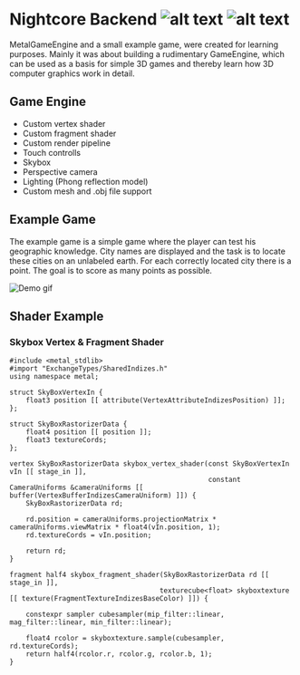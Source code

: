 # Nightcore Backend ![alt text](https://img.shields.io/badge/language-Swift-orange "language: Swift") ![alt text](https://img.shields.io/badge/framework-Metal-blue "framework: Metal")

MetalGameEngine and a small example game, were created for learning purposes. Mainly it was about building a rudimentary GameEngine, which can be used as a basis for simple 3D games and thereby learn how 3D computer graphics work in detail. 

## Game Engine

- Custom vertex shader 
- Custom fragment shader 
- Custom render pipeline
- Touch controlls 
- Skybox 
- Perspective camera
- Lighting (Phong reflection model)
- Custom mesh and .obj file support 

## Example Game

The example game is a simple game where the player can test his geographic knowledge. City names are displayed and the task is to locate these cities on an unlabeled earth. For each correctly located city there is a point. The goal is to score as many points as possible.

![Demo gif](demo.gif)

## Shader Example 
### Skybox Vertex & Fragment Shader

```Metal
#include <metal_stdlib>
#import "ExchangeTypes/SharedIndizes.h"
using namespace metal;

struct SkyBoxVertexIn {
    float3 position [[ attribute(VertexAttributeIndizesPosition) ]];
};

struct SkyBoxRastorizerData {
    float4 position [[ position ]];
    float3 textureCords;
};

vertex SkyBoxRastorizerData skybox_vertex_shader(const SkyBoxVertexIn vIn [[ stage_in ]],
                                                 constant CameraUniforms &cameraUniforms [[ buffer(VertexBufferIndizesCameraUniform) ]]) {
    SkyBoxRastorizerData rd;
    
    rd.position = cameraUniforms.projectionMatrix * cameraUniforms.viewMatrix * float4(vIn.position, 1);
    rd.textureCords = vIn.position;
    
    return rd;
}

fragment half4 skybox_fragment_shader(SkyBoxRastorizerData rd [[ stage_in ]],
                                     texturecube<float> skyboxtexture [[ texture(FragmentTextureIndizesBaseColor) ]]) {
    
    constexpr sampler cubesampler(mip_filter::linear, mag_filter::linear, min_filter::linear);
    
    float4 rcolor = skyboxtexture.sample(cubesampler, rd.textureCords);
    return half4(rcolor.r, rcolor.g, rcolor.b, 1);
}
```
